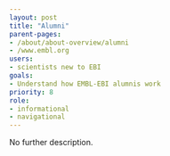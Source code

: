 ```yaml
---
layout: post
title: "Alumni"
parent-pages:
- /about/about-overview/alumni
- /www.embl.org
users:
- scientists new to EBI
goals:
- Understand how EMBL-EBI alumnis work
priority: 8
role:
- informational
- navigational
---
```


No further description.
